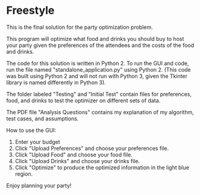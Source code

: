 # Freestyle

This is the final solution for the party optimization problem. 

This program will optimize what food and drinks you should buy to host your party given the preferences of the attendees and the costs of the food and drinks.

The code for this solution is written in Python 2. To run the GUI and code, run the file named "standalone_application.py" using Python 2. (This code was built using Python 2 and will not run with Python 3, given the Tkinter library is named differently in Python 3). 

The folder labeled "Testing" and "Initial Test" contain files for preferences, food, and drinks to test the optimizer on different sets of data.

The PDF file "Analysis Questions" contains my explanation of my algorithm, test cases, and assumptions.

How to use the GUI:
1. Enter your budget 
2. Click "Upload Preferences" and choose your preferences file.
3. Click "Upload Food" and choose your food file.
4. Click "Upload Drinks" and choose your drinks file.
5. Click "Optimize" to produce the optimized information in the light blue region.

Enjoy planning your party!
